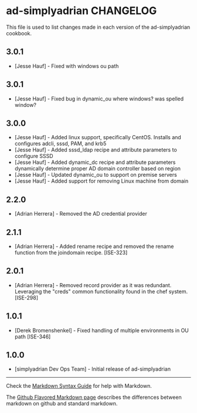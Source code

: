 ad-simplyadrian CHANGELOG
====================

This file is used to list changes made in each version of the ad-simplyadrian cookbook.

3.0.1
-----
- [Jesse Hauf] - Fixed with windows ou path

3.0.1
-----
- [Jesse Hauf] - Fixed bug in dynamic_ou where windows? was spelled window?

3.0.0
-----
- [Jesse Hauf] - Added linux support, specifically CentOS. Installs and configures adcli, sssd, PAM, and krb5
- [Jesse Hauf] - Added sssd_ldap recipe and attribute parameters to configure SSSD
- [Jesse Hauf] - Added dynamic_dc recipe and attribute parameters dynamically determine proper AD domain controller based on region
- [Jesse Hauf] - Updated dynamic_ou to support on premise servers
- [Jesse Hauf] - Added support for removing Linux machine from domain

2.2.0
-----
- [Adrian Herrera] - Removed the AD credential provider

2.1.1
-----
- [Adrian Herrera] - Added rename recipe and removed the rename function from the joindomain recipe. [ISE-323]

2.0.1
-----
- [Adrian Herrera] - Removed record provider as it was redundant. Leveraging the "creds" common functionality found in
    the chef system. [ISE-298]

1.0.1
-----
- [Derek Bromenshenkel] - Fixed handling of multiple environments in OU path [ISE-346]

1.0.0
-----
- [simplyadrian Dev Ops Team] - Initial release of ad-simplyadrian

- - -
Check the [Markdown Syntax Guide](http://daringfireball.net/projects/markdown/syntax) for help with Markdown.

The [Github Flavored Markdown page](http://github.github.com/github-flavored-markdown/) describes the differences
between markdown on github and standard markdown.
